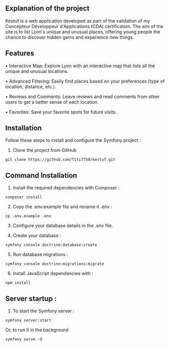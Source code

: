 ## Explanation of the project

Kestuf is a web application developed as part of the validation of my Concepteur Développeur d'Applications (CDA) certification. The aim of the site is to list Lyon's unique and unusual places, offering young people the chance to discover hidden gems and experience new things.

## Features

• Interactive Map: Explore Lyon with an interactive map that lists all the unique and unusual locations.

• Advanced Filtering: Easily find places based on your preferences (type of location, distance, etc.).

• Reviews and Comments: Leave reviews and read comments from other users to get a better sense of each location.

• Favorites: Save your favorite spots for future visits.

## Installation

Follow these steps to install and configure the Symfony project :

1. Clone the project from GitHub
```
git clone https://github.com/Titi7750/kestuf.git
```
## Command Installation

1. Install the required dependencies with Composer :
```
composer install
```

2. Copy the .env.example file and rename it .env :
```
cp .env.example .env
```

3. Configure your database details in the .env file.

4. Create your database :
```
symfony console doctrine:database:create
```

5. Run database migrations :
```
symfony console doctrine:migrations:migrate
```

6. Install JavaScript dependencies with :
```
npm install
```

## Server startup :

1. To start the Symfony server :
```
symfony server:start
```
Or, to run it in the background
```
symfony serve -d
```
